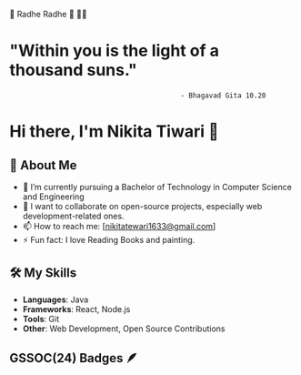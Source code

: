 
🌟 Radhe Radhe 🌟
💫🌟
 # "Within you is the light of a thousand suns."
                                              - Bhagavad Gita 10.20


# Hi there, I'm Nikita Tiwari 👋

## 🌱 About Me
- 🔭 I’m currently pursuing a Bachelor of Technology in Computer Science and Engineering 
- 👯 I want to collaborate on open-source projects, especially web development-related ones.
- 📫 How to reach me: [nikitatewari1633@gmail.com]
- ⚡ Fun fact: I love Reading Books and painting.

## 🛠️ My Skills
- **Languages**:  Java
- **Frameworks**: React, Node.js
- **Tools**: Git
- **Other**: Web Development, Open Source Contributions
  
## GSSOC(24) Badges 🪶
<div style='display:flex; align-items:center; gap: 10px; 'align='center>
<img src= "https://raw.githubusercontent.com/girlscript/gssoc-website-new/main/public/badges/postman.png(https://gssoc.girlscript.tech/badges/postman.png?imwidth=96)" width="100px" height="100px" />
  <img src="https://github.com/girlscript/gssoc-website-new/blob/main/public/badges/1.png" width="100px" height="100px" />
  <img src="https://github.com/girlscript/gssoc-website-new/blob/main/public/badges/2.png" width="100px" height="100px" />
  <img src="https://github.com/girlscript/gssoc-website-new/blob/main/public/badges/3.png" width="100px" height="100px" />
  <img src="https://github.com/girlscript/gssoc-website-new/blob/main/public/badges/4.png" width="100px" height="100px" />
  <img src="https://github.com/girlscript/gssoc-website-new/blob/main/public/badges/5.png" width="100px" height="100px" />
</div>

## Profiles
[![LinkedIn](https://img.icons8.com/fluent/48/000000/linkedin.png)](https://www.linkedin.com/in/nikita-tewari-56999b249/)
[![LeetCode](https://img.icons8.com/external-tal-revivo-shadow-tal-revivo/48/000000/external-level-up-your-coding-skills-and-quickly-land-a-job-logo-shadow-tal-revivo.png)](https://leetcode.com/u/Nikita1822/)
[![HackerRank](https://img.icons8.com/external-tal-revivo-color-tal-revivo/48/000000/external-hackerrank-is-a-technology-company-that-focuses-on-competitive-programming-logo-color-tal-revivo.png)](https://www.hackerrank.com/profile/tewarinikita1008)
[![Coding Ninjas](https://img.icons8.com/color/48/000000/ninja-head.png)](https://www.naukri.com/code360/profile/Nikki_81)

 "Believe in yourself and all that you are."
  
 Byeeee!!! 


